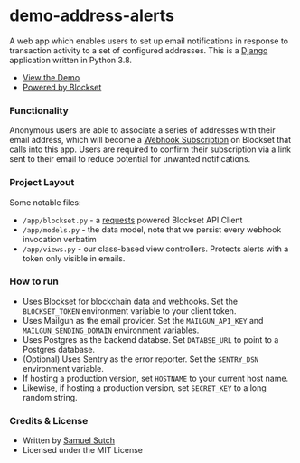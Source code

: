 # demo-address-alerts

A web app which enables users to set up email notifications in response to transaction activity 
to a set of configured addresses. This is a [Django](https://djangoproject.com) application written in 
Python 3.8. 

* [View the Demo](https://address-alerts.herokuapp.com/)
* [Powered by Blockset](https://blockset.com)

### Functionality

Anonymous users are able to associate a series of addresses with their email address, which will
become a [Webhook Subscription](https://docs.blockset.com/api/v1/subscriptions) on Blockset that
calls into this app. Users are required to confirm their subscription via a link sent to their 
email to reduce potential for unwanted notifications.

### Project Layout

Some notable files:

* `/app/blockset.py` - a [requests](https://requests.readthedocs.io/en/master/) powered Blockset API Client
* `/app/models.py` - the data model, note that we persist every webhook invocation verbatim
* `/app/views.py` - our class-based view controllers. Protects alerts with a token only visible in emails.

### How to run

* Uses Blockset for blockchain data and webhooks. Set the `BLOCKSET_TOKEN` environment variable to your client token.
* Uses Mailgun as the email provider. Set the `MAILGUN_API_KEY` and `MAILGUN_SENDING_DOMAIN` environment variables.
* Uses Postgres as the backend databse. Set `DATABSE_URL` to point to a Postgres database.
* (Optional) Uses Sentry as the error reporter. Set the `SENTRY_DSN` environment variable.
* If hosting a production version, set `HOSTNAME` to your current host name.
* Likewise, if hosting a production version, set `SECRET_KEY` to a long random string. 

### Credits & License

* Written by [Samuel Sutch](https://github.com/samuraisam)
* Licensed under the MIT License